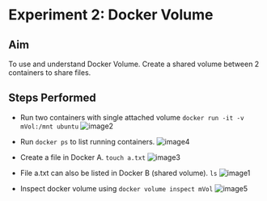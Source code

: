 # Experiment 2: Docker Volume

## Aim
To use and understand Docker Volume. Create a shared volume between 2 containers to share files.

## Steps Performed
 - Run two containers with single attached volume `docker run -it -v mVol:/mnt ubuntu`
![image2](https://user-images.githubusercontent.com/46739435/107741455-34b57900-6d33-11eb-9724-af374b6b9d4d.png)

 - Run `docker ps` to list running containers.
![image4](https://user-images.githubusercontent.com/46739435/107741458-35e6a600-6d33-11eb-8491-1dca7b88fb14.png)

- Create a file in Docker A. `touch a.txt`
![image3](https://user-images.githubusercontent.com/46739435/107741457-354e0f80-6d33-11eb-8943-9c443eaf1e95.png)

- File a.txt can also be listed in Docker B (shared volume). `ls`
![image1](https://user-images.githubusercontent.com/46739435/107740587-7e9d5f80-6d31-11eb-8a81-1867a777df58.png)

- Inspect docker volume using `docker volume inspect mVol`
![image5](https://user-images.githubusercontent.com/46739435/107741459-367f3c80-6d33-11eb-8b5f-293a78899a90.png)